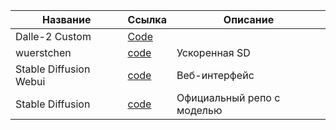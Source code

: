

| Название | Ссылка | Описание |
| ------ | ------ | ------ |
| Dalle-2 Custom | [Code](https://github.com/lucidrains/DALLE2-pytorch/tree/main) ||
|wuerstchen|[code](https://github.com/dome272/wuerstchen/)|Ускоренная SD|
|Stable Diffusion Webui|[code](https://github.com/AUTOMATIC1111/stable-diffusion-webui)|Веб-интерфейс|
|Stable Diffusion|[code](https://github.com/CompVis/stable-diffusion)|Официальный репо с моделью|

